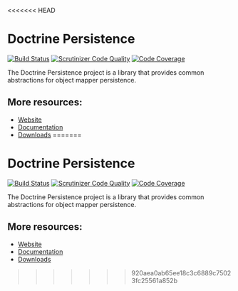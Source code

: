 <<<<<<< HEAD
# Doctrine Persistence

[![Build Status](https://travis-ci.org/doctrine/persistence.svg)](https://travis-ci.org/doctrine/persistence)
[![Scrutinizer Code Quality](https://scrutinizer-ci.com/g/doctrine/persistence/badges/quality-score.png?b=master)](https://scrutinizer-ci.com/g/doctrine/persistence/?branch=master)
[![Code Coverage](https://scrutinizer-ci.com/g/doctrine/persistence/badges/coverage.png?b=master)](https://scrutinizer-ci.com/g/doctrine/persistence/?branch=master)

The Doctrine Persistence project is a library that provides common abstractions for object mapper persistence.

## More resources:

* [Website](https://www.doctrine-project.org/)
* [Documentation](https://www.doctrine-project.org/projects/doctrine-persistence/en/latest/index.html)
* [Downloads](https://github.com/doctrine/persistence/releases)
=======
# Doctrine Persistence

[![Build Status](https://travis-ci.org/doctrine/persistence.svg)](https://travis-ci.org/doctrine/persistence)
[![Scrutinizer Code Quality](https://scrutinizer-ci.com/g/doctrine/persistence/badges/quality-score.png?b=master)](https://scrutinizer-ci.com/g/doctrine/persistence/?branch=master)
[![Code Coverage](https://scrutinizer-ci.com/g/doctrine/persistence/badges/coverage.png?b=master)](https://scrutinizer-ci.com/g/doctrine/persistence/?branch=master)

The Doctrine Persistence project is a library that provides common abstractions for object mapper persistence.

## More resources:

* [Website](https://www.doctrine-project.org/)
* [Documentation](https://www.doctrine-project.org/projects/doctrine-persistence/en/latest/index.html)
* [Downloads](https://github.com/doctrine/persistence/releases)
>>>>>>> 920aea0ab65ee18c3c6889c75023fc25561a852b
